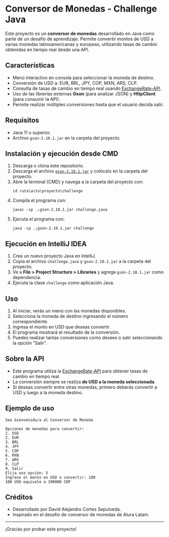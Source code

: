 # Conversor de Monedas - Challenge Java

Este proyecto es un **conversor de monedas** desarrollado en Java como parte de un desafío de aprendizaje. Permite convertir montos de USD a varias monedas latinoamericanas y europeas, utilizando tasas de cambio obtenidas en tiempo real desde una API.

## Características

- Menú interactivo en consola para seleccionar la moneda de destino.
- Conversión de USD a: EUR, BRL, JPY, COP, MXN, ARS, CLP.
- Consulta de tasas de cambio en tiempo real usando [ExchangeRate-API](https://www.exchangerate-api.com/).
- Uso de las librerías externas **Gson** (para analizar JSON) y **HttpClient** (para consumir la API).
- Permite realizar múltiples conversiones hasta que el usuario decida salir.

## Requisitos

- Java 11 o superior.
- Archivo `gson-2.10.1.jar` en la carpeta del proyecto.

## Instalación y ejecución desde CMD

1. Descarga o clona este repositorio.
2. Descarga el archivo [`gson-2.10.1.jar`](https://repo1.maven.org/maven2/com/google/code/gson/gson/2.10.1/gson-2.10.1.jar) y colócalo en la carpeta del proyecto.
3. Abre la terminal (CMD) y navega a la carpeta del proyecto con:
   ```
   cd ruta\a\tu\proyecto\challenge
   ```
4. Compila el programa con:
   ```
   javac -cp .;gson-2.10.1.jar challenge.java
   ```
5. Ejecuta el programa con:
   ```
   java -cp .;gson-2.10.1.jar challenge
   ```

## Ejecución en IntelliJ IDEA

1. Crea un nuevo proyecto Java en IntelliJ.
2. Copia el archivo `challenge.java` y `gson-2.10.1.jar` a la carpeta del proyecto.
3. Ve a **File > Project Structure > Libraries** y agrega `gson-2.10.1.jar` como dependencia.
4. Ejecuta la clase `challenge` como aplicación Java.

## Uso

1. Al iniciar, verás un menú con las monedas disponibles.
2. Selecciona la moneda de destino ingresando el número correspondiente.
3. Ingresa el monto en USD que deseas convertir.
4. El programa mostrará el resultado de la conversión.
5. Puedes realizar tantas conversiones como desees o salir seleccionando la opción "Salir".

## Sobre la API

- Este programa utiliza la [ExchangeRate-API](https://www.exchangerate-api.com/) para obtener tasas de cambio en tiempo real.
- La conversión siempre se realiza **de USD a la moneda seleccionada**.
- Si deseas convertir entre otras monedas, primero deberás convertir a USD y luego a la moneda destino.

## Ejemplo de uso

```
Sea bienvenido/a al Conversor de Moneda

Opciones de monedas para convertir:
1. USD
2. EUR
3. BRL
4. JPY
5. COP
6. MXN
7. ARS
8. CLP
9. Salir
Elija una opción: 5
Ingrese el monto en USD a convertir: 100
100 USD equivale a 390000 COP
```

## Créditos

- Desarrollado por David Alejandro Cortes Sepulveda.
- Inspirado en el desafío de conversor de monedas de Alura Latam.

---

¡Gracias por probar este proyecto!